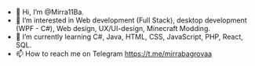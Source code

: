 - 👋 Hi, I’m @Mirra11Ba.
- 👀 I’m interested in Web development (Full Stack), desktop development (WPF - C#), Web design, UX/UI-design, Minecraft Modding.
- 🌱 I’m currently learning C#, Java, HTML, CSS, JavaScript, PHP, React, SQL.
- 📫 How to reach me on Telegram https://t.me/mirrabagrovaa

<!---
Mirra11Ba/Mirra11Ba is a ✨ special ✨ repository because its `README.md` (this file) appears on your GitHub profile.
You can click the Preview link to take a look at your changes.
--->
